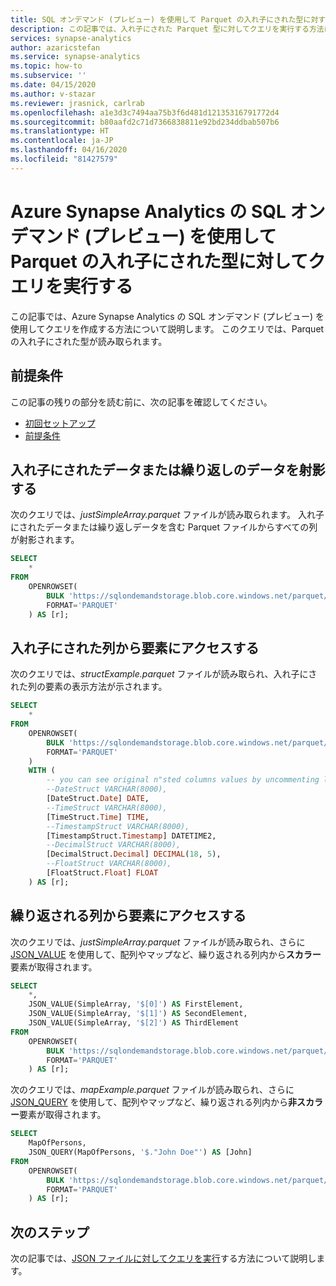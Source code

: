 ```yaml
---
title: SQL オンデマンド (プレビュー) を使用して Parquet の入れ子にされた型に対するクエリを実行する
description: この記事では、入れ子にされた Parquet 型に対してクエリを実行する方法について説明します。
services: synapse-analytics
author: azaricstefan
ms.service: synapse-analytics
ms.topic: how-to
ms.subservice: ''
ms.date: 04/15/2020
ms.author: v-stazar
ms.reviewer: jrasnick, carlrab
ms.openlocfilehash: a1e3d3c7494aa75b3f6d481d12135316791772d4
ms.sourcegitcommit: b80aafd2c71d7366838811e92bd234ddbab507b6
ms.translationtype: HT
ms.contentlocale: ja-JP
ms.lasthandoff: 04/16/2020
ms.locfileid: "81427579"
---
```

# <a name="query-parquet-nested-types-using-sql-on-demand-preview-in-azure-synapse-analytics"></a>Azure Synapse Analytics の SQL オンデマンド (プレビュー) を使用して Parquet の入れ子にされた型に対してクエリを実行する

この記事では、Azure Synapse Analytics の SQL オンデマンド (プレビュー) を使用してクエリを作成する方法について説明します。  このクエリでは、Parquet の入れ子にされた型が読み取られます。

## <a name="prerequisites"></a>前提条件

この記事の残りの部分を読む前に、次の記事を確認してください。

- [初回セットアップ](query-data-storage.md#first-time-setup)
- [前提条件](query-data-storage.md#prerequisites)

## <a name="project-nested-or-repeated-data"></a>入れ子にされたデータまたは繰り返しのデータを射影する

次のクエリでは、*justSimpleArray.parquet* ファイルが読み取られます。 入れ子にされたデータまたは繰り返しデータを含む Parquet ファイルからすべての列が射影されます。

```sql
SELECT
    *
FROM
    OPENROWSET(
        BULK 'https://sqlondemandstorage.blob.core.windows.net/parquet/nested/justSimpleArray.parquet',
        FORMAT='PARQUET'
    ) AS [r];
```

## <a name="access-elements-from-nested-columns"></a>入れ子にされた列から要素にアクセスする

次のクエリでは、*structExample.parquet* ファイルが読み取られ、入れ子にされた列の要素の表示方法が示されます。

```sql
SELECT
    *
FROM
    OPENROWSET(
        BULK 'https://sqlondemandstorage.blob.core.windows.net/parquet/nested/structExample.parquet',
        FORMAT='PARQUET'
    )
    WITH (
        -- you can see original n"sted columns values by uncommenting lines below
        --DateStruct VARCHAR(8000),
        [DateStruct.Date] DATE,
        --TimeStruct VARCHAR(8000),
        [TimeStruct.Time] TIME,
        --TimestampStruct VARCHAR(8000),
        [TimestampStruct.Timestamp] DATETIME2,
        --DecimalStruct VARCHAR(8000),
        [DecimalStruct.Decimal] DECIMAL(18, 5),
        --FloatStruct VARCHAR(8000),
        [FloatStruct.Float] FLOAT
    ) AS [r];
```

## <a name="access-elements-from-repeated-columns"></a>繰り返される列から要素にアクセスする

次のクエリでは、*justSimpleArray.parquet* ファイルが読み取られ、さらに [JSON_VALUE](/sql/t-sql/functions/json-value-transact-sql?toc=/azure/synapse-analytics/toc.json&bc=/azure/synapse-analytics/breadcrumb/toc.json&view=azure-sqldw-latest) を使用して、配列やマップなど、繰り返される列内から**スカラー**要素が取得されます。

```sql
SELECT
    *,
    JSON_VALUE(SimpleArray, '$[0]') AS FirstElement,
    JSON_VALUE(SimpleArray, '$[1]') AS SecondElement,
    JSON_VALUE(SimpleArray, '$[2]') AS ThirdElement
FROM
    OPENROWSET(
        BULK 'https://sqlondemandstorage.blob.core.windows.net/parquet/nested/justSimpleArray.parquet',
        FORMAT='PARQUET'
    ) AS [r];
```

次のクエリでは、*mapExample.parquet* ファイルが読み取られ、さらに [JSON_QUERY](/sql/t-sql/functions/json-query-transact-sql?toc=/azure/synapse-analytics/toc.json&bc=/azure/synapse-analytics/breadcrumb/toc.json&view=azure-sqldw-latest) を使用して、配列やマップなど、繰り返される列内から**非スカラー**要素が取得されます。

```sql
SELECT
    MapOfPersons,
    JSON_QUERY(MapOfPersons, '$."John Doe"') AS [John]
FROM
    OPENROWSET(
        BULK 'https://sqlondemandstorage.blob.core.windows.net/parquet/nested/mapExample.parquet',
        FORMAT='PARQUET'
    ) AS [r];
```

## <a name="next-steps"></a>次のステップ

次の記事では、[JSON ファイルに対してクエリを実行](query-json-files.md)する方法について説明します。

